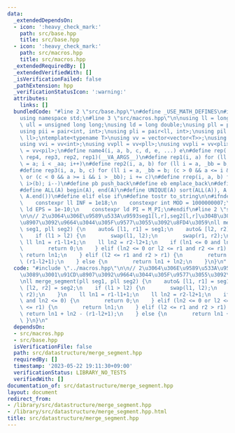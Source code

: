 ```yaml
---
data:
  _extendedDependsOn:
  - icon: ':heavy_check_mark:'
    path: src/base.hpp
    title: src/base.hpp
  - icon: ':heavy_check_mark:'
    path: src/macros.hpp
    title: src/macros.hpp
  _extendedRequiredBy: []
  _extendedVerifiedWith: []
  _isVerificationFailed: false
  _pathExtension: hpp
  _verificationStatusIcon: ':warning:'
  attributes:
    links: []
  bundledCode: "#line 2 \"src/base.hpp\"\n#define _USE_MATH_DEFINES\n#include <bits/stdc++.h>\n\
    using namespace std;\n#line 3 \"src/macros.hpp\"\n\nusing ll = long long;\nusing\
    \ ull = unsigned long long;\nusing ld = long double;\nusing pll = pair<ll, ll>;\n\
    using pii = pair<int, int>;\nusing pli = pair<ll, int>;\nusing pil = pair<int,\
    \ ll>;\ntemplate<typename T>\nusing vv = vector<vector<T>>;\nusing vvl = vv<ll>;\n\
    using vvi = vv<int>;\nusing vvpll = vv<pll>;\nusing vvpli = vv<pli>;\nusing vvpil\
    \ = vv<pil>;\n#define name4(i, a, b, c, d, e, ...) e\n#define rep(...) name4(__VA_ARGS__,\
    \ rep4, rep3, rep2, rep1)(__VA_ARGS__)\n#define rep1(i, a) for (ll i = 0, _aa\
    \ = a; i < _aa; i++)\n#define rep2(i, a, b) for (ll i = a, _bb = b; i < _bb; i++)\n\
    #define rep3(i, a, b, c) for (ll i = a, _bb = b; (c > 0 && a <= i && i < _bb)\
    \ or (c < 0 && a >= i && i > _bb); i += c)\n#define rrep(i, a, b) for (ll i=(a);\
    \ i>(b); i--)\n#define pb push_back\n#define eb emplace_back\n#define mkp make_pair\n\
    #define ALL(A) begin(A), end(A)\n#define UNIQUE(A) sort(ALL(A)), A.erase(unique(ALL(A)),\
    \ A.end())\n#define elif else if\n#define tostr to_string\n\n#ifndef CONSTANTS\n\
    \    constexpr ll INF = 1e18;\n    constexpr int MOD = 1000000007;\n    constexpr\
    \ ld EPS = 1e-10;\n    constexpr ld PI = M_PI;\n#endif\n#line 2 \"src/datastructure/merge_segment.hpp\"\
    \n\n// 2\u3064\u306E\u9589\u533A\u9593seg1[l,r],seg2[l,r]\u304B\u3089\u3001\u91CD\
    \u8907\u3092\u9664\u3044\u305F\u9577\u3055\u3092\u8FD4\u3059\nll merge_segment(pll\
    \ seg1, pll seg2) {\n    auto& [l1, r1] = seg1;\n    auto& [l2, r2] = seg2;\n\
    \    if (l1 > l2) {\n        swap(l1, l2);\n        swap(r1, r2);\n    }\n   \
    \ ll ln1 = r1-l1+1;\n    ll ln2 = r2-l2+1;\n    if (ln1 <= 0 and ln2 <= 0) {\n\
    \        return 0;\n    } elif (ln2 <= 0 or l2 <= r1 and r2 <= r1) {\n       \
    \ return ln1;\n    } elif (l2 <= r1 and r2 > r1) {\n        return ln1 + ln2 -\
    \ (r1-l2+1);\n    } else {\n        return ln1 + ln2;\n    }\n}\n"
  code: "#include \"../macros.hpp\"\n\n// 2\u3064\u306E\u9589\u533A\u9593seg1[l,r],seg2[l,r]\u304B\
    \u3089\u3001\u91CD\u8907\u3092\u9664\u3044\u305F\u9577\u3055\u3092\u8FD4\u3059\
    \nll merge_segment(pll seg1, pll seg2) {\n    auto& [l1, r1] = seg1;\n    auto&\
    \ [l2, r2] = seg2;\n    if (l1 > l2) {\n        swap(l1, l2);\n        swap(r1,\
    \ r2);\n    }\n    ll ln1 = r1-l1+1;\n    ll ln2 = r2-l2+1;\n    if (ln1 <= 0\
    \ and ln2 <= 0) {\n        return 0;\n    } elif (ln2 <= 0 or l2 <= r1 and r2\
    \ <= r1) {\n        return ln1;\n    } elif (l2 <= r1 and r2 > r1) {\n       \
    \ return ln1 + ln2 - (r1-l2+1);\n    } else {\n        return ln1 + ln2;\n   \
    \ }\n}\n"
  dependsOn:
  - src/macros.hpp
  - src/base.hpp
  isVerificationFile: false
  path: src/datastructure/merge_segment.hpp
  requiredBy: []
  timestamp: '2023-05-22 19:11:30+09:00'
  verificationStatus: LIBRARY_NO_TESTS
  verifiedWith: []
documentation_of: src/datastructure/merge_segment.hpp
layout: document
redirect_from:
- /library/src/datastructure/merge_segment.hpp
- /library/src/datastructure/merge_segment.hpp.html
title: src/datastructure/merge_segment.hpp
---
```

